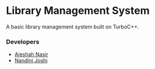 # Library Management System
A basic library management system built on TurboC++.
### Developers
- [Aieshah Nasir](https://github.com/aie007)
- [Nandini Joshi](https://github.com/2910Nandini)
